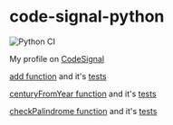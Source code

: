 # code-signal-python
![Python CI](https://github.com/BurhanH/code-signal-python/workflows/Python%20CI/badge.svg)

My profile on [CodeSignal](https://app.codesignal.com/profile/baur_u)

[add function](https://github.com/BurhanH/code-signal-python/blob/master/source/add.py) and it's [tests](https://github.com/BurhanH/code-signal-python/blob/master/tests/test_add.py)

[centuryFromYear function](https://github.com/BurhanH/code-signal-python/blob/master/source/century_from_year.py) and it's [tests](https://github.com/BurhanH/code-signal-python/blob/master/tests/test_century_from_year.py)

[checkPalindrome function](https://github.com/BurhanH/code-signal-python/blob/master/source/palindrome.py) and it's [tests](https://github.com/BurhanH/code-signal-python/blob/master/tests/palindrome_test.py)

